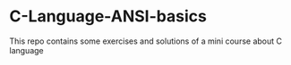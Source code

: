 # C-Language-ANSI-basics
This repo contains some exercises and solutions of a mini course about C language
